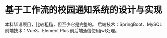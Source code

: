 # 基于工作流的校园通知系统的设计与实现
本科毕设项目，比较粗糙，但至少它是完整的。
后端技术：SpringBoot、MySQL
前端技术：Vue3、Element Plus
前后端通信使用jwt处理。
